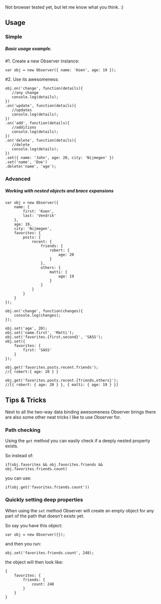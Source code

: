 Not browser tested yet, but let me know what you think. :)

## Usage

### Simple
##### Basic usage example.

\#1. Create a new Observer instance:
```
var obj = new Observer({ name: 'Koen', age: 19 });
```

\#2. Use its awesomeness:
```
obj.on('change', function(details){
   //any change
   console.log(details);
})
.on('update', function(details){
   //updates
   console.log(details);
})
.on('add', function(details){
   //additions
   console.log(details);
})
.on('delete', function(details){
   //delete
   console.log(details);
})
.set({ name: 'John', age: 20, city: 'Nijmegen' })
.set('name', 'Doe')
.delete('name', 'age');
```

### Advanced
##### Working with nested objects and brace expansions
```
var obj = new Observer({
    name: {
        first: 'Koen',
        last: 'Vendrik'
    },
    age: 19,
    city: 'Nijmegen',
    favorites: {
        posts: {
            recent: {
                friends: {
                    robert: {
                        age: 20
                    }
                },
                others: {
                    matti: {
                        age: 19
                    }
                }
            }
        }
    }
});

obj.on('change', function(changes){
    console.log(changes);
});

obj.set('age', 20);
obj.set('name.first', 'Matti');
obj.set('favorites.{first,second}', 'SASS');
obj.set({
    favorites: {
        first: 'SASS'
    }
});

obj.get('favorites.posts.recent.friends');
//{ robert:{ age: 20 } }

obj.get('favorites.posts.recent.{friends,others}');
//[{ robert: { age: 20 } }, { matti: { age: 19 } }]
```

## Tips & Tricks
Next to all the two-way data binding awesomeness Observer brings there are also some other neat tricks I like to use Observer for.

### Path checking
Using the `get` method you can easily check if a deeply nested property exists.

So instead of:
```
if(obj.favorites && obj.favorites.friends && obj.favorites.friends.count)
```

you can use:
```
if(obj.get('favorites.friends.count'))
```

### Quickly setting deep properties
When using the `set` method Observer will create an empty object for any part of the path that doesn't exists yet.

So say you have this object:
```
var obj = new Observer({});
```

and then you run:
```
obj.set('favorites.friends.count', 248);
```

the object will then look like:
```
{
    favorites: {
        friends: {
            count: 248
        }
    }
}
```
